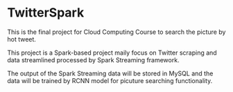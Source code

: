 # TwitterSpark
This is the final project for Cloud Computing Course to search the picture by hot tweet.

This project is a Spark-based project maily focus on Twitter scraping and data streamlined processed by Spark Streaming framework.

The output of the Spark Streaming data will be stored in MySQL and the data will be trained by RCNN model for picuture searching functionality.
